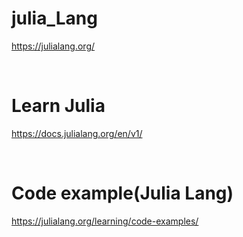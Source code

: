 # julia_Lang

https://julialang.org/

<br>

# Learn Julia

https://docs.julialang.org/en/v1/

<br>

# Code example(Julia Lang)

 https://julialang.org/learning/code-examples/

